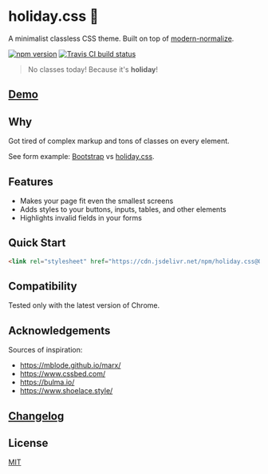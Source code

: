 # holiday.css :tada:

A minimalist classless CSS theme. Built on top of [modern-normalize](https://github.com/sindresorhus/modern-normalize).

[![npm version](https://img.shields.io/npm/v/holiday.css.svg?style=flat-square)](https://www.npmjs.com/package/holiday.css)
[![Travis CI build status](https://img.shields.io/travis/com/EvgenyOrekhov/holiday.css/master.svg?style=flat-square)](https://travis-ci.com/EvgenyOrekhov/holiday.css)

> No classes today! Because it's **holiday**!

## [Demo](https://evgenyorekhov.github.io/holiday.css/)

## Why

Got tired of complex markup and tons of classes on every element.

See form example: [Bootstrap](https://jsfiddle.net/z16aknfh/3/) vs [holiday.css](https://jsfiddle.net/5egfxtLc/1/).

## Features

- Makes your page fit even the smallest screens
- Adds styles to your buttons, inputs, tables, and other elements
- Highlights invalid fields in your forms

## Quick Start

```html
<link rel="stylesheet" href="https://cdn.jsdelivr.net/npm/holiday.css@0.7.0" />
```

## Compatibility

Tested only with the latest version of Chrome.

## Acknowledgements

Sources of inspiration:

- https://mblode.github.io/marx/
- https://www.cssbed.com/
- https://bulma.io/
- https://www.shoelace.style/

## [Changelog](https://github.com/EvgenyOrekhov/holiday.css/releases)

## License

[MIT](LICENSE)

